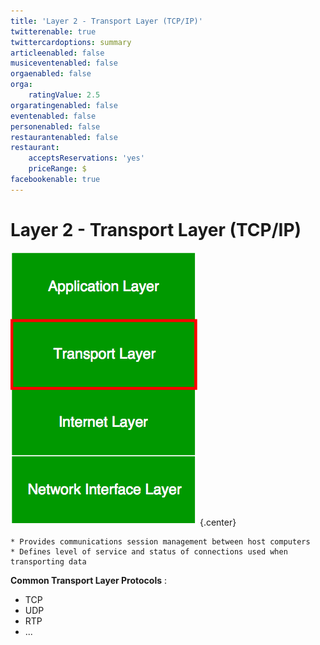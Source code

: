 ```yaml
---
title: 'Layer 2 - Transport Layer (TCP/IP)'
twitterenable: true
twittercardoptions: summary
articleenabled: false
musiceventenabled: false
orgaenabled: false
orga:
    ratingValue: 2.5
orgaratingenabled: false
eventenabled: false
personenabled: false
restaurantenabled: false
restaurant:
    acceptsReservations: 'yes'
    priceRange: $
facebookenable: true
---
```


# <a href="/network/foundations-of-networking-networking-basics/4-tcp-ip-model" class="nav-button transform"><span></span></a>Layer 2 - Transport Layer (TCP/IP)

![](Transport-Layer.png?cropResize=300,300)   {.center}

```
* Provides communications session management between host computers
* Defines level of service and status of connections used when transporting data
```

**Common Transport Layer Protocols** :
* TCP
* UDP
* RTP
* ...